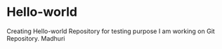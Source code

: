 # Hello-world
Creating Hello-world Repository for testing purpose
I am working on Git Repository.
Madhuri
